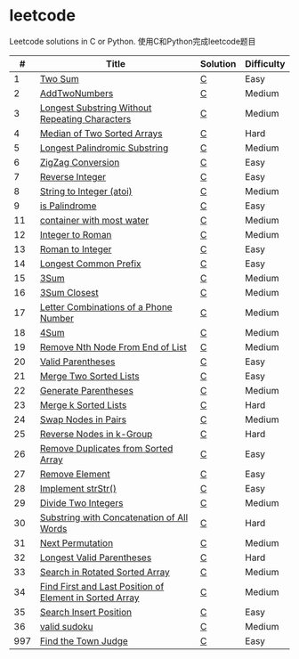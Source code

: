 # leetcode
Leetcode solutions in C or Python.
使用C和Python完成leetcode题目

| # | Title | Solution | Difficulty |
|---| ----- | -------- | ---------- |
|1|[Two Sum](https://leetcode.com/problems/two-sum/)|[C](./algorithms/twoSum/twoSum.cpp)|Easy|
|2|[AddTwoNumbers](https://leetcode.com/problems/add-two-numbers/)|[C](./algorithms/AddTwoNumbers/AddTwoNumbers.cpp)|Medium|
|3|[Longest Substring Without Repeating Characters](https://leetcode.com/problems/longest-substring-without-repeating-characters/)| [C](./algorithms/longestSubstringWithoutRepeatingCharacters/longestSubstringWithoutRepeatingCharacters.cpp)|Medium|
|4|[Median of Two Sorted Arrays](https://leetcode.com/problems/median-of-two-sorted-arrays/)|[C](./algorithms/MedianOfTwoSortedArrays/MedianOfTwoSortedArrays.cpp)|Hard|
|5|[Longest Palindromic Substring](https://leetcode.com/problems/longest-palindromic-substring/)|[C](./algorithms/longestPalindromicSubstring/longestPalindromicSubstring.cpp)|Medium|
|6|[ZigZag Conversion](https://leetcode.com/problems/zigzag-conversion/)|[C](./algorithms/zigZagConversion/zigZagConversion.cpp)|Easy|
|7|[Reverse Integer](https://leetcode.com/problems/reverse-integer/)|[C](./algorithms/ReverseInteger/ReverseInteger.cpp)|Easy|
|8|[String to Integer (atoi)](https://leetcode.com/problems/string-to-integer-atoi/)|[C](./algorithms/StringtoIntegeratoi/StringtoIntegeratoi.cpp)|Medium|
|9|[is Palindrome](https://leetcode.com/problems/palindrome-number/)|[C](./algorithms/PalindromeNumber/PalindromeNumber.cpp)|Easy|
|11|[container with most water](https://leetcode.com/problems/container-with-most-water/)|[C](./algorithms/ContainerWithMostWater/ContainerWithMostWater.cpp)|Medium|
|12|[Integer to Roman](https://leetcode.com/problems/integer-to-roman/)|[C](./algorithms/IntegertoRoman/IntegertoRoman.cpp)|Medium|
|13|[Roman to Integer](https://leetcode.com/problems/roman-to-integer/)|[C](./algorithms/romanToInteger/romanToInteger.cpp)|Easy|
|14|[Longest Common Prefix](https://leetcode.com/problems/longest-common-prefix/)|[C](./algorithms/longestCommonPrefix/longestCommonPrefix.cpp)|Easy|
|15|[3Sum](https://leetcode.com/problems/3sum/)|[C](./algorithms/3Sum/3Sum.cpp)|Medium|
|16|[3Sum Closest](https://leetcode.com/problems/3sum-closest/)|[C](./algorithms/3SumClosest/3SumClosest.cpp)|Medium|
|17|[Letter Combinations of a Phone Number](https://leetcode.com/problems/letter-combinations-of-a-phone-number/)|[C](./algorithms/letterCombinationsOfAPhoneNumber/letterCombinationsOfAPhoneNumber.cpp)|Medium|
|18|[4Sum]( https://leetcode.com/problems/4sum/)|[C](./algorithms/4Sum/4Sum.cpp)|Medium|
|19|[Remove Nth Node From End of List](https://leetcode.com/problems/remove-nth-node-from-end-of-list/)|[C](./algorithms/removeNthFromEnd/removeNthFromEnd.cpp)|Medium|
|20|[Valid Parentheses](https://leetcode.com/problems/valid-parentheses/)|[C](./algorithms/validParentheses/validParentheses.cpp)|Easy|
|21|[Merge Two Sorted Lists](https://leetcode.com/problems/merge-two-sorted-lists/)|[C](./algorithms/MergeTwoSortedLists/MergeTwoSortedLists.cpp)|Easy|
|22|[Generate Parentheses](https://leetcode.com/problems/generate-parentheses/)|[C](./algorithms/GenerateParenthese/GenerateParenthese.cpp)|Medium|
|23|[Merge k Sorted Lists](https://leetcode.com/problems/merge-k-sorted-lists/)|[C](./algorithms/MergekSortedLists/MergekSortedLists.cpp)|Hard|
|24|[Swap Nodes in Pairs](https://leetcode.com/problems/swap-nodes-in-pairs/)|[C](./algorithms/swapPairs/swapPairs.cpp)|Medium|
|25|[Reverse Nodes in k-Group](https://leetcode.com/problems/reverse-nodes-in-k-group/)|[C](./algorithms/reverseKGroup/reverseKGroup.cpp)|Hard|
|26|[Remove Duplicates from Sorted Array](https://leetcode.com/problems/remove-duplicates-from-sorted-array/)|[C](./algorithms/removeDuplicates/removeDuplicates.cpp)|Easy|
|27|[Remove Element](https://leetcode.com/problems/remove-element/)|[C](./algorithms/removeElement/removeElement.cpp)|Easy|
|28|[Implement strStr()](https://leetcode.com/problems/remove-element/)|[C](./algorithms/ImplementstrStr/ImplementstrStr.cpp)|Easy|
|29|[Divide Two Integers](https://leetcode.com/problems/divide-two-integers/)|[C](./algorithms/DivideTwoIntegers/DivideTwoIntegers.cpp)|Medium|
|30|[Substring with Concatenation of All Words](https://leetcode.com/problems/substring-with-concatenation-of-all-words/)|[C](./algorithms/SubstringwithConcatenationofAllWords/SubstringwithConcatenationofAllWords.cpp)|Hard|
|31|[Next Permutation](https://leetcode.com/problems/next-permutation/)|[C](./algorithms/NextPermutation/NextPermutation.cpp)|Medium|
|32|[Longest Valid Parentheses](https://leetcode.com/problems/longest-valid-parentheses/)|[C](./algorithms/longestValidParentheses/longestValidParentheses.cpp)|Hard|
|33|[Search in Rotated Sorted Array](https://leetcode.com/problems/search-in-rotated-sorted-array/)|[C](./algorithms/SearchinRotatedSortedArray/SearchinRotatedSortedArray.cpp)|Medium|
|34|[Find First and Last Position of Element in Sorted Array](https://leetcode.com/problems/find-first-and-last-position-of-element-in-sorted-array/)|[C](./algorithms/FindFirstandLastPositionofElementinSortedArray/FindFirstandLastPositionofElementinSortedArray.cpp)|Medium|
|35|[Search Insert Position](https://leetcode.com/problems/search-insert-position/)|[C](./algorithms/SearchInsertPosition/SearchInsertPosition.cpp)|Easy|
|36|[valid sudoku](https://leetcode.com/problems/valid-sudoku/)|[C](./algorithms/validsudoku/validsudoku.cpp)|Medium|
|997|[Find the Town Judge](https://leetcode.com/problems/implement-strstr/)|[C](./algorithms/FindtheTownJudge/FindtheTownJudge.cpp)|Easy|

